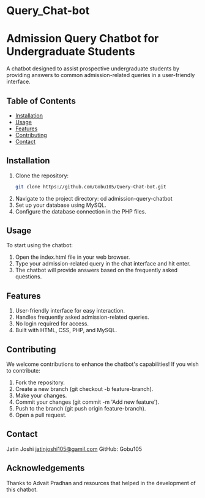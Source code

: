 # Query_Chat-bot
# Admission Query Chatbot for Undergraduate Students

A chatbot designed to assist prospective undergraduate students by providing answers to common admission-related queries in a user-friendly interface.

## Table of Contents
- [Installation](#installation)
- [Usage](#usage)
- [Features](#features)
- [Contributing](#contributing)
- [Contact](#contact)

## Installation

1. Clone the repository:
   ```bash
   git clone https://github.com/Gobu105/Query-Chat-bot.git
2. Navigate to the project directory:
   cd admission-query-chatbot
3. Set up your database using MySQL.
4. Configure the database connection in the PHP files.


## Usage
To start using the chatbot:

1. Open the index.html file in your web browser.
2. Type your admission-related query in the chat interface and hit enter.
3. The chatbot will provide answers based on the frequently asked questions.


## Features
1. User-friendly interface for easy interaction.
2. Handles frequently asked admission-related queries.
3. No login required for access.
4. Built with HTML, CSS, PHP, and MySQL.


## Contributing
We welcome contributions to enhance the chatbot's capabilities! If you wish to contribute:
1. Fork the repository.
2. Create a new branch (git checkout -b feature-branch).
3. Make your changes.
4. Commit your changes (git commit -m 'Add new feature').
5. Push to the branch (git push origin feature-branch).
6. Open a pull request.


## Contact
Jatin Joshi
jatinjoshi105@gamil.com
GitHub: Gobu105

## Acknowledgements
Thanks to Advait Pradhan and resources that helped in the development of this chatbot.

